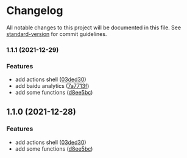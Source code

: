 # Changelog

All notable changes to this project will be documented in this file. See [standard-version](https://github.com/conventional-changelog/standard-version) for commit guidelines.

### 1.1.1 (2021-12-29)

### Features

- add actions shell ([03ded30](https://github.com/BestDingSheng/shengjs/commit/03ded305c0d2119cf5abfee8e913baf75ad3de29))
- add baidu analytics ([7a7713f](https://github.com/BestDingSheng/shengjs/commit/7a7713fc7fd62f78e8be55a3ba7def8b762b5dd2))
- add some functions ([d8ee5bc](https://github.com/BestDingSheng/shengjs/commit/d8ee5bcfabd199479d75102f68550b7323c618bf))

## 1.1.0 (2021-12-28)

### Features

- add actions shell ([03ded30](https://github.com/BestDingSheng/shengjs/commit/03ded305c0d2119cf5abfee8e913baf75ad3de29))
- add some functions ([d8ee5bc](https://github.com/BestDingSheng/shengjs/commit/d8ee5bcfabd199479d75102f68550b7323c618bf))
